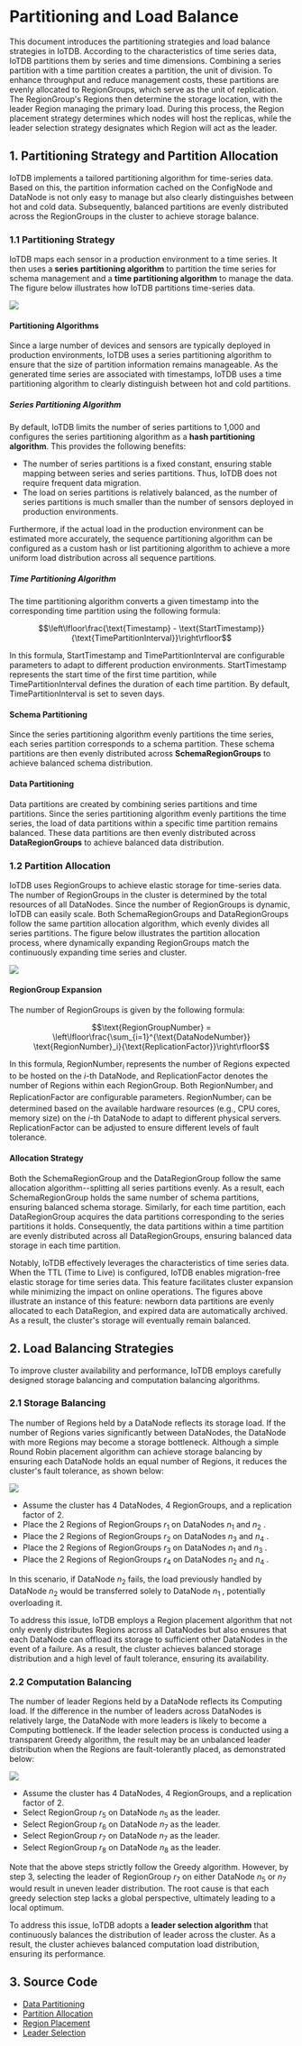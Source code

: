 <!--

    Licensed to the Apache Software Foundation (ASF) under one
    or more contributor license agreements.  See the NOTICE file
    distributed with this work for additional information
    regarding copyright ownership.  The ASF licenses this file
    to you under the Apache License, Version 2.0 (the
    "License"); you may not use this file except in compliance
    with the License.  You may obtain a copy of the License at
    
        http://www.apache.org/licenses/LICENSE-2.0
    
    Unless required by applicable law or agreed to in writing,
    software distributed under the License is distributed on an
    "AS IS" BASIS, WITHOUT WARRANTIES OR CONDITIONS OF ANY
    KIND, either express or implied.  See the License for the
    specific language governing permissions and limitations
    under the License.

-->
# Partitioning and Load Balance

This document introduces the partitioning strategies and load balance strategies in IoTDB. According to the characteristics of time series data, IoTDB partitions them by series and time dimensions. Combining a series partition with a time partition creates a partition, the unit of division. To enhance throughput and reduce management costs, these partitions are evenly allocated to RegionGroups, which serve as the unit of replication. The RegionGroup's Regions then determine the storage location, with the leader Region managing the primary load. During this process, the Region placement strategy determines which nodes will host the replicas, while the leader selection strategy designates which Region will act as the leader.

## 1. Partitioning Strategy and Partition Allocation

IoTDB implements a tailored partitioning algorithm for time-series data. Based on this, the partition information cached on the ConfigNode and DataNode is not only easy to manage but also clearly distinguishes between hot and cold data. Subsequently, balanced partitions are evenly distributed across the RegionGroups in the cluster to achieve storage balance.

### 1.1 Partitioning Strategy

IoTDB maps each sensor in a production environment to a time series. It then uses a **series** **partitioning algorithm** to partition the time series for schema management and a **time partitioning algorithm** to manage the data. The figure below illustrates how IoTDB partitions time-series data.

![](/img/partition_table_en.png)

#### Partitioning Algorithms

Since a large number of devices and sensors are typically deployed in production environments, IoTDB uses a series partitioning algorithm to ensure that the size of partition information remains manageable. As the generated time series are associated with timestamps, IoTDB uses a time partitioning algorithm to clearly distinguish between hot and cold partitions.

##### Series Partitioning Algorithm

By default, IoTDB limits the number of series partitions to 1,000 and configures the series partitioning algorithm as a **hash partitioning algorithm**. This provides the following benefits:

- The number of series partitions is a fixed constant, ensuring stable mapping between series and series partitions. Thus, IoTDB does not require frequent data migration.
- The load on series partitions is relatively balanced, as the number of series partitions is much smaller than the number of sensors deployed in production environments.

Furthermore, if the actual load in the production environment can be estimated more accurately, the sequence partitioning algorithm can be configured as a custom hash or list partitioning algorithm to achieve a more uniform load distribution across all sequence partitions.

##### Time Partitioning Algorithm

The time partitioning algorithm converts a given timestamp into the corresponding time partition using the following formula:

$$\left\lfloor\frac{\text{Timestamp} - \text{StartTimestamp}}{\text{TimePartitionInterval}}\right\rfloor$$

In this formula, $\text{StartTimestamp}$ and $\text{TimePartitionInterval}$ are configurable parameters to adapt to different production environments. $\text{StartTimestamp}$ represents the start time of the first time partition, while $\text{TimePartitionInterval}$ defines the duration of each time partition. By default, $\text{TimePartitionInterval}$ is set to seven days.

#### Schema Partitioning

Since the series partitioning algorithm evenly partitions the time series, each series partition corresponds to a schema partition. These schema partitions are then evenly distributed across **SchemaRegionGroups** to achieve balanced schema distribution.

#### Data Partitioning

Data partitions are created by combining series partitions and time partitions. Since the series partitioning algorithm evenly partitions the time series, the load of data partitions within a specific time partition remains balanced. These data partitions are then evenly distributed across **DataRegionGroups** to achieve balanced data distribution.

### 1.2 Partition Allocation

IoTDB uses RegionGroups to achieve elastic storage for time-series data. The number of RegionGroups in the cluster is determined by the total resources of all DataNodes. Since the number of RegionGroups is dynamic, IoTDB can easily scale. Both SchemaRegionGroups and DataRegionGroups follow the same partition allocation algorithm, which evenly divides all series partitions. The figure below illustrates the partition allocation process, where dynamically expanding RegionGroups match the continuously expanding time series and cluster.

![](/img/partition_allocation_en.png)

#### RegionGroup  Expansion

The number of RegionGroups is given by the following formula:

$$\text{RegionGroupNumber} = \left\lfloor\frac{\sum_{i=1}^{\text{DataNodeNumber}} \text{RegionNumber}_i}{\text{ReplicationFactor}}\right\rfloor$$

In this formula, $\text{RegionNumber}_i$ represents the number of Regions expected to be hosted on the  $i$-th DataNode, and $\text{ReplicationFactor}$ denotes the number of Regions within each RegionGroup. Both $\text{RegionNumber}_i$ and $\text{ReplicationFactor}$ are configurable parameters. $\text{RegionNumber}_i$ can be determined based on the available hardware resources (e.g., CPU cores, memory size) on the  $i$-th DataNode to adapt to different physical servers. $\text{ReplicationFactor}$ can be adjusted to ensure different levels of fault tolerance.

#### Allocation Strategy

Both the SchemaRegionGroup and the DataRegionGroup follow the same allocation algorithm--splitting all series partitions evenly. As a result, each SchemaRegionGroup holds the same number of schema partitions, ensuring balanced schema storage. Similarly, for each time partition, each DataRegionGroup acquires the data partitions corresponding to the series partitions it holds. Consequently, the data partitions within a time partition are evenly distributed across all DataRegionGroups, ensuring balanced data storage in each time partition.

Notably, IoTDB effectively leverages the characteristics of time series data. When the TTL (Time to Live) is configured, IoTDB enables migration-free elastic storage for time series data. This feature facilitates cluster expansion while minimizing the impact on online operations. The figures above illustrate an instance of this feature: newborn data partitions are evenly allocated to each DataRegion, and expired data are automatically archived. As a result, the cluster's storage will eventually remain balanced.

## 2. Load Balancing Strategies

To improve cluster availability and performance, IoTDB employs carefully designed storage balancing and computation balancing algorithms.

### 2.1 Storage Balancing

The number of Regions held by a DataNode reflects its storage load. If the number of Regions varies significantly between DataNodes, the DataNode with more Regions may become a storage bottleneck. Although a simple Round Robin placement algorithm can achieve storage balancing by ensuring each DataNode holds an equal number of Regions, it reduces the cluster's fault tolerance, as shown below:

![](/img/placement_en.png)

- Assume the cluster has 4 DataNodes, 4 RegionGroups, and a replication factor of 2.
- Place the 2 Regions of RegionGroups $r_1$ on DataNodes $n_1$ and  $n_2$ .
- Place the 2 Regions of RegionGroups $r_2$ on DataNodes $n_3$ and  $n_4$ .
- Place the 2 Regions of RegionGroups $r_3$ on DataNodes $n_1$ and  $n_3$ .
- Place the 2 Regions of RegionGroups $r_4$ on DataNodes $n_2$ and  $n_4$ .

In this scenario, if DataNode $n_2$  fails, the load previously handled by DataNode $n_2$  would be transferred solely to DataNode $n_1$ , potentially overloading it.

To address this issue, IoTDB employs a Region placement algorithm that not only evenly distributes Regions across all DataNodes but also ensures that each DataNode can offload its storage to sufficient other DataNodes in the event of a failure. As a result, the cluster achieves balanced storage distribution and a high level of fault tolerance, ensuring its availability.

### 2.2 Computation Balancing

The number of leader Regions held by a DataNode reflects its Computing load. If the difference in the number of leaders across DataNodes is relatively large, the DataNode with more leaders is likely to become a Computing bottleneck. If the leader selection process is conducted using a transparent Greedy algorithm, the result may be an unbalanced leader distribution when the Regions are fault-tolerantly placed, as demonstrated below:

![](/img/selection_en.png)

- Assume the cluster has 4 DataNodes, 4 RegionGroups, and a replication factor of 2.
- Select RegionGroup $r_5$ on DataNode $n_5$ as the leader.
- Select RegionGroup $r_6$ on DataNode $n_7$ as the leader.
- Select RegionGroup $r_7$ on DataNode $n_7$ as the leader.
- Select RegionGroup $r_8$ on DataNode $n_8$ as the leader.

Note that the above steps strictly follow the Greedy algorithm. However, by step 3, selecting the leader of RegionGroup $r_7$ on either DataNode $n_5$ or $n_7$ would result in uneven leader distribution. The root cause is that each greedy selection step lacks a global perspective, ultimately leading to a local optimum.

To address this issue, IoTDB adopts a **leader selection algorithm** that continuously balances the distribution of leader across the cluster. As a result, the cluster achieves balanced computation load distribution, ensuring its performance.

## 3. Source Code

- [Data Partitioning](https://github.com/apache/iotdb/tree/master/iotdb-core/node-commons/src/main/java/org/apache/iotdb/commons/partition)
- [Partition Allocation](https://github.com/apache/iotdb/tree/master/iotdb-core/confignode/src/main/java/org/apache/iotdb/confignode/manager/load/balancer/partition)
- [Region Placement](https://github.com/apache/iotdb/tree/master/iotdb-core/confignode/src/main/java/org/apache/iotdb/confignode/manager/load/balancer/region)
- [Leader Selection](https://github.com/apache/iotdb/tree/master/iotdb-core/confignode/src/main/java/org/apache/iotdb/confignode/manager/load/balancer/router/leader)